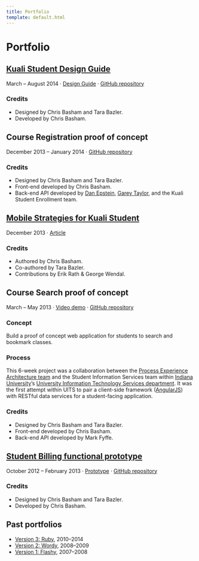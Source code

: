 ```yaml
---
title: Portfolio
template: default.html
---
```


# Portfolio

## [Kuali Student Design Guide](http://ksux.github.io/ks-design-guide/)

<time datetime="2014-03">March</time> &ndash; <time datetime="2014-08">August 2014</time> &middot; [Design Guide](http://ksux.github.io/ks-design-guide/) &middot; [GitHub repository](https://github.com/ksux/ks-design-guide)

### Credits

- Designed by Chris Basham and Tara Bazler.
- Developed by Chris Basham.

## Course Registration proof of concept

<time datetime="2013-12">December 2013</time> &ndash; <time datetime="2014-01">January 2014</time> &middot; [GitHub repository](https://github.com/ksux/kscr-poc)

### Credits

- Designed by Chris Basham and Tara Bazler.
- Front-end developed by Chris Basham.
- Back-end API developed by [Dan Epstein](http://www.linkedin.com/pub/dan-epstein/5/1b8/850), [Garey Taylor](http://www.linkedin.com/in/gareytaylor), and the Kuali Student Enrollment team.

## [Mobile Strategies for Kuali Student](https://wiki.kuali.org/pages/viewpage.action?title=Mobile+Strategies+for+KS&spaceKey=STUDENT)

<time datetime="2013-12">December 2013</time> &middot; [Article](https://wiki.kuali.org/pages/viewpage.action?title=Mobile+Strategies+for+KS&spaceKey=STUDENT)

### Credits

- Authored by Chris Basham.
- Co-authored by Tara Bazler.
- Contributions by Erik Rath & George Wendal.

## Course Search proof of concept

<time datetime="2013-03">March</time> &ndash; <time datetime="2013-05">May 2013</time> &middot; [Video demo](https://vimeo.com/111944142) &middot; [GitHub repository](https://github.com/pxa/course-search)

### Concept

Build a proof of concept web application for students to search and bookmark classes.

### Process

This 6-week project was a collaboration between the [Process Experience Architecture team](http://pxa.iu.edu/) and the Student Information Services team within [Indiana University](http://www.iu.edu/)&rsquo;s [University Information Technology Services department](http://uits.iu.edu/). It was the first attempt within UITS to pair a client-side framework ([AngularJS](https://angularjs.org/)) with RESTful data services for a student-facing application.

### Credits

- Designed by Chris Basham and Tara Bazler.
- Front-end developed by Chris Basham.
- Back-end API developed by Mark Fyffe.

## [Student Billing functional prototype](http://pxa.github.io/billing/)

<time datetime="2012-10">October 2012</time> &ndash; <time datetime="2013-02">February 2013</time> &middot; [Prototype](http://pxa.github.io/billing/) &middot; [GitHub repository](https://github.com/pxa/billing)

### Credits

- Designed by Chris Basham and Tara Bazler.
- Developed by Chris Basham.

## Past portfolios

- [Version 3: Ruby](http://v3.bash.am), 2010&ndash;2014
- [Version 2: Wordy](http://v2.bash.am), 2008&ndash;2009
- [Version 1: Flashy](http://v1.bash.am), 2007&ndash;2008
